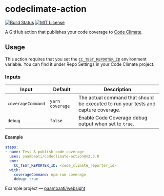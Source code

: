 # codeclimate-action

[![Build Status](https://github.com/paambaati/codeclimate-action/workflows/PR%20Checks/badge.svg)](https://actions-badge.atrox.dev/paambaati/codeclimate-action/goto) [![MIT License](https://img.shields.io/badge/License-MIT-blue.svg)](LICENSE)

A GitHub action that publishes your code coverage to [Code Climate](http://codeclimate.com/).

## Usage
This action requires that you set the [`CC_TEST_REPORTER_ID`](https://docs.codeclimate.com/docs/configuring-test-coverage) environment variable. You can find it under Repo Settings in your Code Climate project.

### Inputs

| Input             | Default         | Description                                                                        |
|-------------------|-----------------|------------------------------------------------------------------------------------|
| `coverageCommand` | `yarn coverage` | The actual command that should be executed to run your tests and capture coverage. |
| `debug`           | `false`         | Enable Code Coverage debug output when set to `true`.                              |

#### Example

```yaml
steps:
- name: Test & publish code coverage
  uses: paambaati/codeclimate-action@v2.3.0
  env:
    CC_TEST_REPORTER_ID: <code_climate_reporter_id>
  with:
    coverageCommand: npm run coverage
    debug: true
```

Example project — [paambaati/websight](https://github.com/paambaati/websight/blob/663bd4245b3c2dbd768aff9bfc197103ee77973e/.github/workflows/ci.yml#L33-L49)
